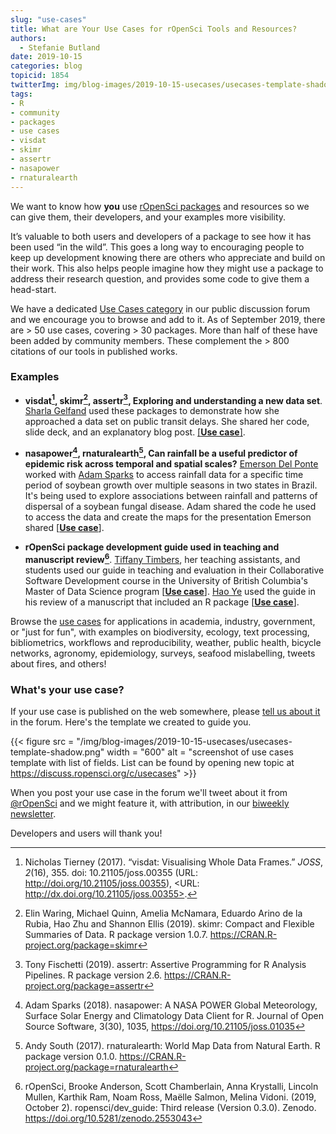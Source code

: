 ```yaml
---
slug: "use-cases"
title: What are Your Use Cases for rOpenSci Tools and Resources?
authors:
  - Stefanie Butland
date: 2019-10-15
categories: blog
topicid: 1854
twitterImg: img/blog-images/2019-10-15-usecases/usecases-template-shadow.png
tags:
- R
- community
- packages
- use cases
- visdat
- skimr
- assertr
- nasapower
- rnaturalearth
---
```

We want to know how **you** use [rOpenSci packages](/packages/) and resources so we can give them, their developers, and your examples more visibility.

It’s valuable to both users and developers of a package to see how it has been used “in the wild”. This goes a long way to encouraging people to keep up development knowing there are others who appreciate and build on their work. This also helps people imagine how they might use a package to address their research question, and provides some code to give them a head-start.

We have a dedicated [Use Cases category](https://discuss.ropensci.org/c/usecases) in our public discussion forum and we encourage you to browse and add to it. As of September 2019, there are > 50 use cases, covering > 30 packages. More than half of these have been added by community members. These complement the > 800 citations of our tools in published works.

### Examples

- **visdat[^1], skimr[^2], assertr[^3], Exploring and understanding a new data set**. [Sharla Gelfand](https://sharla.party/) used these packages to demonstrate how she approached a data set on public transit delays. She shared her code, slide deck, and an explanatory blog post. [[**Use case**]](https://discuss.ropensci.org/t/visdat-skimr-and-assertr-use-case-exploring-and-understanding-a-new-data-set/1620).

- **nasapower[^4], rnaturalearth[^5], Can rainfall be a useful predictor of epidemic risk across temporal and spatial scales?** [Emerson Del Ponte](https://delponte.netlify.com/) worked with [Adam Sparks](/authors/adam-sparks/) to access rainfall data for a specific time period of soybean growth over multiple seasons in two states in Brazil. It's being used to explore associations between rainfall and patterns of dispersal of a soybean fungal disease. Adam shared the code he used to access the data and create the maps for the presentation Emerson shared [[**Use case**]](https://discuss.ropensci.org/t/can-rainfall-be-a-useful-predictor-of-epidemic-risk-across-temporal-and/1701).

- **rOpenSci package development guide used in teaching and manuscript review[^6]**. [Tiffany Timbers](/authors/tiffany-timbers/), her teaching assistants, and students used our guide in teaching and evaluation in their Collaborative Software Development course in the University of British Columbia's Master of Data Science program [[**Use case**]](https://discuss.ropensci.org/t/teaching-how-to-create-high-quality-r-packages/1793). [Hao Ye](/authors/hao-ye/) used the guide in his review of a manuscript that included an R package [[**Use case**]](https://discuss.ropensci.org/t/use-of-r-package-review-guidelines-in-independent-manuscript-review/1795).

Browse the [use cases](https://discuss.ropensci.org/c/usecases) for applications in academia, industry, government, or "just for fun", with examples on biodiversity, ecology, text processing, bibliometrics, workflows and reproducibility, weather, public health, bicycle networks, agronomy, epidemiology, surveys, seafood mislabelling, tweets about fires, and others!

### What's your use case?
If your use case is published on the web somewhere, please [tell us about it](https://discuss.ropensci.org/c/usecases) in the forum. Here's the template we created to guide you.

{{< figure  src = "/img/blog-images/2019-10-15-usecases/usecases-template-shadow.png" width = "600" alt = "screenshot of use cases template with list of fields. List can be found by opening new topic at https://discuss.ropensci.org/c/usecases" >}}

When you post your use case in the forum we'll tweet about it from [@rOpenSci](https://twitter.com/rOpenSci) and we might feature it, with attribution, in our [biweekly newsletter](https://news.ropensci.org/).

Developers and users will thank you!


[^1]: Nicholas Tierney (2017). “visdat: Visualising Whole Data Frames.” _JOSS_, *2*(16), 355. doi: 10.21105/joss.00355 (URL: http://doi.org/10.21105/joss.00355), <URL: http://dx.doi.org/10.21105/joss.00355>.
[^2]: Elin Waring, Michael Quinn, Amelia McNamara, Eduardo Arino de la Rubia, Hao Zhu and Shannon Ellis (2019). skimr: Compact and Flexible Summaries of Data. R package version 1.0.7. https://CRAN.R-project.org/package=skimr
[^3]: Tony Fischetti (2019). assertr: Assertive Programming for R Analysis Pipelines. R package version 2.6. https://CRAN.R-project.org/package=assertr
[^4]: Adam Sparks (2018). nasapower: A NASA POWER Global Meteorology, Surface Solar Energy and Climatology Data Client for R. Journal of Open Source Software, 3(30), 1035, https://doi.org/10.21105/joss.01035
[^5]: Andy South (2017). rnaturalearth: World Map Data from Natural Earth. R package version 0.1.0. https://CRAN.R-project.org/package=rnaturalearth
[^6]: rOpenSci, Brooke Anderson, Scott Chamberlain, Anna Krystalli, Lincoln Mullen, Karthik Ram, Noam Ross, Maëlle Salmon, Melina Vidoni. (2019, October 2). ropensci/dev_guide: Third release (Version 0.3.0). Zenodo. https://doi.org/10.5281/zenodo.2553043
